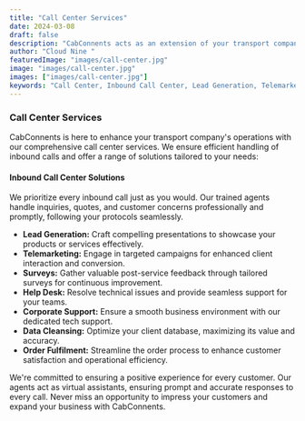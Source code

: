```yaml
---
title: "Call Center Services"
date: 2024-03-08
draft: false
description: "CabConnents acts as an extension of your transport company, providing cost-effective custom solutions that improve operational efficiency and reduce labor costs. Explore our inbound call center solutions and other services."
author: "Cloud Nine "
featuredImage: "images/call-center.jpg"
image: "images/call-center.jpg"
images: ["images/call-center.jpg"]
keywords: "Call Center, Inbound Call Center, Lead Generation, Telemarketing, Surveys, Help Desk, Corporate Support, Data Cleansing, Order Fulfilment"
---
```


### Call Center Services

CabConnents is here to enhance your transport company's operations with our comprehensive call center services. We ensure efficient handling of inbound calls and offer a range of solutions tailored to your needs:

#### Inbound Call Center Solutions

We prioritize every inbound call just as you would. Our trained agents handle inquiries, quotes, and customer concerns professionally and promptly, following your protocols seamlessly.

- **Lead Generation:** Craft compelling presentations to showcase your products or services effectively.
- **Telemarketing:** Engage in targeted campaigns for enhanced client interaction and conversion.
- **Surveys:** Gather valuable post-service feedback through tailored surveys for continuous improvement.
- **Help Desk:** Resolve technical issues and provide seamless support for your teams.
- **Corporate Support:** Ensure a smooth business environment with our dedicated tech support.
- **Data Cleansing:** Optimize your client database, maximizing its value and accuracy.
- **Order Fulfilment:** Streamline the order process to enhance customer satisfaction and operational efficiency.

We're committed to ensuring a positive experience for every customer. Our agents act as virtual assistants, ensuring prompt and accurate responses to every call. Never miss an opportunity to impress your customers and expand your business with CabConnents.
